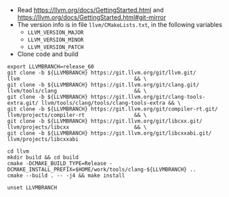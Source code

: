 - Read https://llvm.org/docs/GettingStarted.html and https://llvm.org/docs/GettingStarted.html#git-mirror
- The version info is in file `llvm/CMakeLists.txt`, in the following variables
	- `LLVM_VERSION_MAJOR`
   	- `LLVM_VERSION_MINOR`
    - `LLVM_VERSION_PATCH`
- Clone code and build

```shell
export LLVMBRANCH=release_60
git clone -b ${LLVMBRANCH} https://git.llvm.org/git/llvm.git/              llvm                                     && \
git clone -b ${LLVMBRANCH} https://git.llvm.org/git/clang.git/             llvm/tools/clang                         && \
git clone -b ${LLVMBRANCH} https://git.llvm.org/git/clang-tools-extra.git/ llvm/tools/clang/tools/clang-tools-extra && \
git clone -b ${LLVMBRANCH} https://git.llvm.org/git/compiler-rt.git/       llvm/projects/compiler-rt                && \
git clone -b ${LLVMBRANCH} https://git.llvm.org/git/libcxx.git/            llvm/projects/libcxx                     && \
git clone -b ${LLVMBRANCH} https://git.llvm.org/git/libcxxabi.git/         llvm/projects/libcxxabi

cd llvm
mkdir build && cd build
cmake -DCMAKE_BUILD_TYPE=Release -DCMAKE_INSTALL_PREFIX=$HOME/work/tools/clang-${LLVMBRANCH} ..
cmake --build . -- -j4 && make install

unset LLVMBRANCH
```

